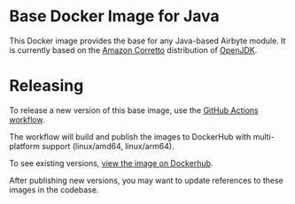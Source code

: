# Base Docker Image for Java

This Docker image provides the base for any Java-based Airbyte module.  It is currently based on the [Amazon Corretto](https://aws.amazon.com/corretto/?filtered-posts.sort-by=item.additionalFields.createdDate&filtered-posts.sort-order=desc)
distribution of [OpenJDK](https://openjdk.org/).

# Releasing

To release a new version of this base image, use the [GitHub Actions workflow](https://github.com/airbytehq/airbyte-platform-internal/actions/workflows/build-base-images.yml).

The workflow will build and publish the images to DockerHub with multi-platform support (linux/amd64, linux/arm64).

To see existing versions, [view the image on Dockerhub](https://hub.docker.com/r/airbyte/airbyte-base-java-image).

After publishing new versions, you may want to update references to these images in the codebase.

[dockerhub]: https://hub.docker.com/repository/docker/airbyte/airbyte-base-java-image/general

